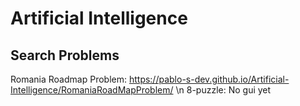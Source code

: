 # Artificial Intelligence

## Search Problems

Romania Roadmap Problem: https://pablo-s-dev.github.io/Artificial-Intelligence/RomaniaRoadMapProblem/ \n
8-puzzle: No gui yet
